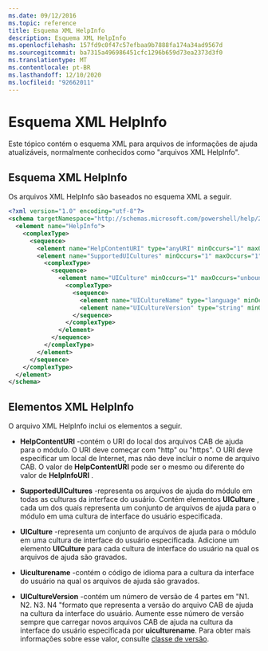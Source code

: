 ```yaml
---
ms.date: 09/12/2016
ms.topic: reference
title: Esquema XML HelpInfo
description: Esquema XML HelpInfo
ms.openlocfilehash: 157fd9c0f47c57efbaa9b7888fa174a34ad9567d
ms.sourcegitcommit: ba7315a496986451cfc1296b659d73ea2373d3f0
ms.translationtype: MT
ms.contentlocale: pt-BR
ms.lasthandoff: 12/10/2020
ms.locfileid: "92662011"
---
```

# <a name="helpinfo-xml-schema"></a>Esquema XML HelpInfo

Este tópico contém o esquema XML para arquivos de informações de ajuda atualizáveis, normalmente conhecidos como "arquivos XML HelpInfo".

## <a name="helpinfo-xml-schema"></a>Esquema XML HelpInfo

Os arquivos XML HelpInfo são baseados no esquema XML a seguir.

```xml
<?xml version="1.0" encoding="utf-8"?>
<schema targetNamespace="http://schemas.microsoft.com/powershell/help/2010/05" xmlns="http://www.w3.org/2001/XMLSchema">
  <element name="HelpInfo">
    <complexType>
      <sequence>
        <element name="HelpContentURI" type="anyURI" minOccurs="1" maxOccurs="1" />
        <element name="SupportedUICultures" minOccurs="1" maxOccurs="1">
          <complexType>
            <sequence>
              <element name="UICulture" minOccurs="1" maxOccurs="unbounded">
                <complexType>
                  <sequence>
                    <element name="UICultureName" type="language" minOccurs="1" maxOccurs="1" />
                    <element name="UICultureVersion" type="string" minOccurs="1" maxOccurs="1" />
                  </sequence>
                </complexType>
              </element>
            </sequence>
          </complexType>
        </element>
      </sequence>
    </complexType>
  </element>
</schema>
```

## <a name="helpinfo-xml-elements"></a>Elementos XML HelpInfo

O arquivo XML HelpInfo inclui os elementos a seguir.

- **HelpContentURI** -contém o URI do local dos arquivos CAB de ajuda para o módulo. O URI deve começar com "http" ou "https". O URI deve especificar um local de Internet, mas não deve incluir o nome de arquivo CAB. O valor de **HelpContentURI** pode ser o mesmo ou diferente do valor de **HelpInfoURI** .

- **SupportedUICultures** -representa os arquivos de ajuda do módulo em todas as culturas da interface do usuário. Contém elementos **UICulture** , cada um dos quais representa um conjunto de arquivos de ajuda para o módulo em uma cultura de interface do usuário especificada.

- **UICulture** -representa um conjunto de arquivos de ajuda para o módulo em uma cultura de interface do usuário especificada. Adicione um elemento **UICulture** para cada cultura de interface do usuário na qual os arquivos de ajuda são gravados.

- **Uiculturename** -contém o código de idioma para a cultura da interface do usuário na qual os arquivos de ajuda são gravados.

- **UICultureVersion** -contém um número de versão de 4 partes em "N1. N2. N3. N4 "formato que representa a versão do arquivo CAB de ajuda na cultura da interface do usuário. Aumente esse número de versão sempre que carregar novos arquivos CAB de ajuda na cultura da interface do usuário especificada por **uiculturename**. Para obter mais informações sobre esse valor, consulte [classe de versão](/dotnet/api/system.version).
